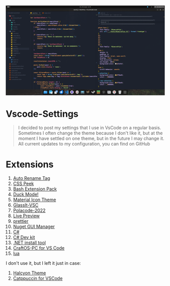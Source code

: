 <p align="center"><img src=".github/img/new-logo.png"></p>

# Vscode-Settings

> I decided to post my settings that I use in VsCode on a regular basis. Sometimes I often change the theme because I don't like it, but at the moment I have settled on one theme, but in the future I may change it. All current updates to my configuration, you can find on GitHub

# Extensions

1. [Auto Rename Tag](https://marketplace.visualstudio.com/items?itemName=formulahendry.auto-rename-tag)
2. [CSS Peek](https://marketplace.visualstudio.com/items?itemName=pranaygp.vscode-css-peek)
3. [Bash Extension Pack](https://marketplace.visualstudio.com/items?itemName=pinage404.bash-extension-pack)
4. [Duck Mode!](https://marketplace.visualstudio.com/items?itemName=MEvesalTR.duck-mode-vscode)
5. [Material Icon Theme](https://marketplace.visualstudio.com/items?itemName=PKief.material-icon-theme)
6. [GlassIt-VSC](https://marketplace.visualstudio.com/items?itemName=s-nlf-fh.glassit)
7. [Polacode-2022](https://marketplace.visualstudio.com/items?itemName=jeff-hykin.polacode-2019)
8. [Live Preview](https://marketplace.visualstudio.com/items?itemName=ms-vscode.live-server)
9. [prettier](https://marketplace.visualstudio.com/items?itemName=esbenp.prettier-vscode)
10. [Nuget GUI Manager](https://marketplace.visualstudio.com/items?itemName=nosa.nugetmanager)
11. [C#](https://marketplace.visualstudio.com/items?itemName=ms-dotnettools.csharp)
12. [C# Dev kit](https://marketplace.visualstudio.com/items?itemName=ms-dotnettools.csdevkit)
13. [.NET install tool](https://marketplace.visualstudio.com/items?itemName=ms-dotnettools.vscode-dotnet-runtime)
14. [CraftOS-PC for VS Code](https://marketplace.visualstudio.com/items?itemName=jackmacwindows.craftos-pc)
15. [lua](https://marketplace.visualstudio.com/items?itemName=sumneko.lua)

I don't use it, but I left it just in case:

1. [Halcyon Theme](https://marketplace.visualstudio.com/items?itemName=brittanychiang.halcyon-vscode)
2. [Catppuccin for VSCode](https://marketplace.visualstudio.com/items?itemName=Catppuccin.catppuccin-vsc)
